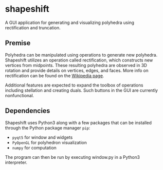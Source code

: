 # shapeshift
A GUI application for generating and visualizing polyhedra using rectification and truncation. 

## Premise
Polyhedra can be manipulated using operations to generate new polyhedra. 
Shapeshift utilizes an operation called rectification, which constructs new vertices from midpoints. 
These resulting polyhedra are observed in 3D rotation and provide details on vertices, edges, and faces. 
More info on rectification can be found on the [Wikipedia page](https://en.wikipedia.org/wiki/Rectification_(geometry)).

Additional features are expected to expand the toolbox of operations including stellation and creating duals.
Such buttons in the GUI are currently nonfunctional.

## Dependencies
Shapeshift uses Python3 along with a few packages that can be installed through the Python package manager `pip`:
* `pyqt5` for window and widgets
* `PyOpenGL` for polyhedron visualization
* `numpy` for computation

The program can then be run by executing window.py in a Python3 interpreter.
